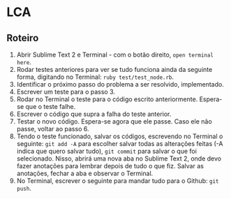 LCA
===

Roteiro
-------

1. Abrir Sublime Text 2 e Terminal - com o botão direito, `open terminal here`.
2. Rodar testes anteriores para ver se tudo funciona ainda da seguinte forma, digitando no Terminal: `ruby test/test_node.rb`.
3. Identificar o próximo passo do problema a ser resolvido, implementado.
4. Escrever um teste para o passo 3.
5. Rodar no Terminal o teste para o código escrito anteriormente. Espera-se que o teste falhe.
6. Escrever o código que supra a falha do teste anterior.
7. Testar o novo código. Espera-se agora que ele passe. Caso ele não passe, voltar ao passo 6.
8. Tendo o teste funcionado, salvar os códigos, escrevendo no Terminal o seguinte: `git add -A` para escolher salvar todas as alterações feitas (-A indica que quero salvar tudo), `git commit` para salvar o que foi selecionado. Nisso, abrirá uma nova aba no Sublime Text 2, onde devo fazer anotações para lembrar depois de tudo o que fiz. Salvar as anotações, fechar a aba e observar o Terminal.
9. No Terminal, escrever o seguinte para mandar tudo para o Github: `git push`.